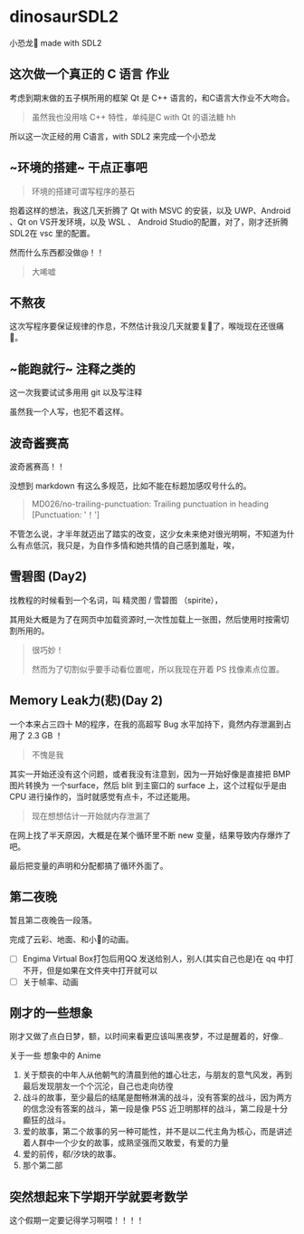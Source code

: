 # dinosaurSDL2

小恐龙🦖 made with SDL2

## 这次做一个真正的 C 语言 作业

考虑到期末做的五子棋所用的框架 Qt 是 C++ 语言的，和C语言大作业不大吻合。

> 虽然我也没用啥 C++ 特性，单纯是C with Qt 的语法糖 hh

所以这一次正经的用 C语言，with SDL2 来完成一个小恐龙

## ~环境的搭建~ 干点正事吧

> 环境的搭建可谓写程序的基石

抱着这样的想法，我这几天折腾了 Qt with MSVC 的安装，以及 UWP、Android 、Qt on VS开发环境，以及 WSL 、 Android Studio的配置，对了，刚才还折腾 SDL2在 vsc 里的配置。

然而什么东西都没做@！！

> 大唏嘘

## 不熬夜

这次写程序要保证规律的作息，不然估计我没几天就要复🐏了，喉咙现在还很痛🔪。

## ~能跑就行~ 注释之类的

这一次我要试试多用用 git 以及写注释

虽然我一个人写，也犯不着这样。

## 波奇酱赛高

波奇酱赛高！！

没想到 markdown 有这么多规范，比如不能在标题加感叹号什么的。

> MD026/no-trailing-punctuation: Trailing punctuation in heading [Punctuation: '！']

不管怎么说，才半年就迈出了踏实的改变，这少女未来绝对很光明啊，不知道为什么有点低沉，我只是，为自作多情和她共情的自己感到羞耻，唉，

## 雪碧图 (Day2)

找教程的时候看到一个名词，叫 精灵图 / 雪碧图 （spirite），

其用处大概是为了在网页中加载资源时,一次性加载上一张图，然后使用时按需切割所用的。

> 很巧妙！
>
> 然而为了切割似乎要手动看位置呢，所以我现在开着 PS 找像素点位置。

## Memory Leak力(悲)(Day 2)

一个本来占三四十 M的程序，在我的高超写 Bug 水平加持下，竟然内存泄漏到占用了 2.3 GB ！

> 不愧是我

其实一开始还没有这个问题，或者我没有注意到，因为一开始好像是直接把 BMP 图片转换为 一个surface，然后 blit 到主窗口的 surface 上，这个过程似乎是由 CPU 进行操作的，当时就感觉有点卡，不过还能用。

> 现在想想估计一开始就内存泄漏了

在网上找了半天原因，大概是在某个循环里不断 new 变量，结果导致内存爆炸了吧。

最后把变量的声明和分配都搞了循环外面了。

## 第二夜晚

暂且第二夜晚告一段落。

完成了云彩、地面、和小🦖的动画。

* [ ] Engima Virtual Box打包后用QQ 发送给别人，别人(其实自己也是)在 qq 中打不开，但是如果在文件夹中打开就可以
* [ ] 关于帧率、动画

## 刚才的一些想象

刚才又做了点白日梦，额，以时间来看更应该叫黑夜梦，不过是醒着的，好像..

关于一些 想象中的 Anime

1. 关于颓丧的中年人从他朝气的清晨到他的雄心壮志，与朋友的意气风发，再到最后发现朋友一个个沉沦，自己也走向彷徨
2. 战斗的故事，至少最后的结尾是酣畅淋漓的战斗，没有答案的战斗，因为两方的信念没有答案的战斗，第一段是像 P5S 近卫明那样的战斗，第二段是十分癫狂的战斗。
3. 爱的故事，第二个故事的另一种可能性，并不是以二代主角为核心，而是讲述着人群中一个少女的故事，成熟坚强而又敢爱，有爱的力量
4. 爱的前传，郗/汐玦的故事。
5. 那个第二部

## 突然想起来下学期开学就要考数学

这个假期一定要记得学习啊喂！！！！
